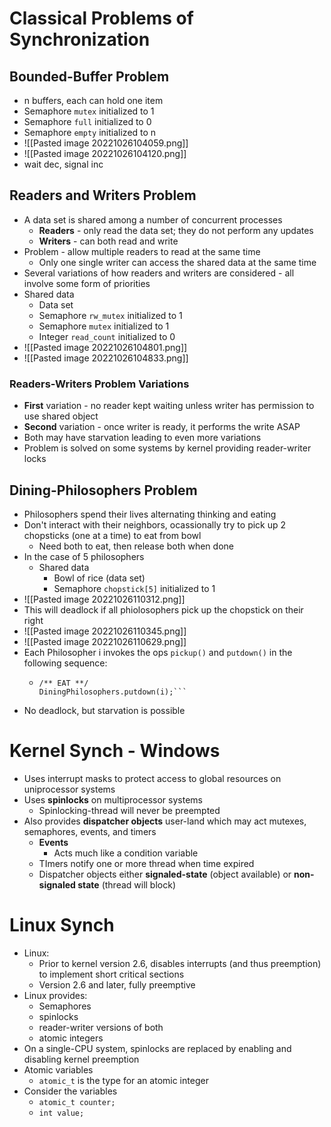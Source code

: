 # Classical Problems of Synchronization
## Bounded-Buffer Problem
- n buffers, each can hold one item
- Semaphore `mutex` initialized to 1
- Semaphore `full` initialized to 0
- Semaphore `empty` initialized to n
- ![[Pasted image 20221026104059.png]]
- ![[Pasted image 20221026104120.png]]
- wait dec, signal inc
## Readers and Writers Problem
- A data set is shared among a number of concurrent processes
	- **Readers** - only read the data set; they do not perform any updates
	- **Writers** - can both read and write
- Problem - allow multiple readers to read at the same time
	- Only one single writer can access the shared data at the same time
- Several variations of how readers and writers are considered - all involve some form of priorities
- Shared data
	- Data set
	- Semaphore `rw_mutex` initialized to 1
	- Semaphore `mutex` initialized to 1
	- Integer `read_count` initialized to 0
- ![[Pasted image 20221026104801.png]]
- ![[Pasted image 20221026104833.png]]
### Readers-Writers Problem Variations
- **First** variation - no reader kept waiting unless writer has permission to use shared object
- **Second** variation - once writer is ready, it performs the write ASAP
- Both may have starvation leading to even more variations
- Problem is solved on some systems by kernel providing reader-writer locks
## Dining-Philosophers Problem
- Philosophers spend their lives alternating thinking and eating
- Don't interact with their neighbors, ocassionally try to pick up 2 chopsticks (one at a time) to eat from bowl
	- Need both to eat, then release both when done
- In the case of 5 philosophers
	- Shared data
		- Bowl of rice (data set)
		- Semaphore `chopstick[5]` initialized to 1
- ![[Pasted image 20221026110312.png]]
- This will deadlock if all phiolosophers pick up the chopstick on their right
- ![[Pasted image 20221026110345.png]]
- ![[Pasted image 20221026110629.png]]
- Each Philosopher i invokes the ops `pickup()` and `putdown()` in the following sequence:
	- ```DiningPhilosophers.pickup(i);
	  /** EAT **/
	  DiningPhilosophers.putdown(i);```
-  No deadlock, but starvation is possible
# Kernel Synch - Windows
- Uses interrupt masks to protect access to global resources on uniprocessor systems
- Uses **spinlocks** on multiprocessor systems
	- Spinlocking-thread will never be preempted
- Also provides **dispatcher objects** user-land which may act mutexes, semaphores, events, and timers
	- **Events** 
		- Acts much like a condition variable
	- TImers notify one or more thread when time expired
	- Dispatcher objects either **signaled-state** (object available) or **non-signaled state** (thread will block)
# Linux Synch
- Linux:
	- Prior to kernel version 2.6, disables interrupts (and thus preemption) to implement short critical sections
	- Version 2.6 and later, fully preemptive
- Linux provides:
	- Semaphores
	- spinlocks
	- reader-writer versions of both
	- atomic integers
- On a single-CPU system, spinlocks are replaced by enabling and disabling kernel preemption
- Atomic variables
	- `atomic_t` is the type for an atomic integer
- Consider the variables
	- `atomic_t counter;`
	- `int value;`